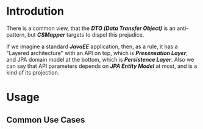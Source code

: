 # Introdution

There is a common view, that the **_DTO (Data Transfer Object)_**  is an anti-pattern, but **_CSMapper_** targets to dispel this prejudice.

If we imagine a standard **_JavaEE_** application, then, as a rule, it has a "Layered architecture" with an API on top, which is **_Presensation Layer_**, and JPA domain model at the bottom, which is **_Persistence Layer_**. Also we can say that API parameters depends on **_JPA Entity Model_** at most, and is a kind of its projection.


# Usage

## Common Use Cases
